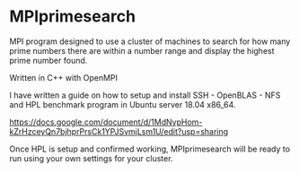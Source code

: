 # MPIprimesearch

MPI program designed to use a cluster of machines to search for how many prime numbers there are within a number range and display the highest prime number found.

Written in C++ with OpenMPI

I have written a guide on how to setup and install SSH - OpenBLAS - NFS and HPL benchmark program in Ubuntu server 18.04 x86_64.

https://docs.google.com/document/d/1MdNypHom-kZrHzceyQn7bjhprPrsCk1YPJSvmjLsm1U/edit?usp=sharing

Once HPL is setup and confirmed working, MPIprimesearch will be ready to run using your own settings for your cluster.
